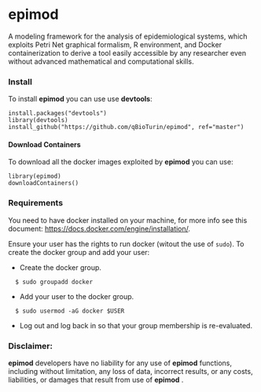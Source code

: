 # epimod
A modeling framework  for the analysis of epidemiological systems, which exploits Petri Net graphical formalism, R environment, and Docker containerization to derive a tool easily accessible  by any researcher even without advanced mathematical and computational skills.


### Install
To install **epimod** you can use use **devtools**:

```
install.packages("devtools")
library(devtools)
install_github("https://github.com/qBioTurin/epimod", ref="master")
```

#### Download Containers
To download all the docker images exploited by **epimod**  you can use:

```
library(epimod)
downloadContainers()
```


### Requirements
You need to have docker installed on your machine, for more info see this document:
https://docs.docker.com/engine/installation/.

Ensure your user has the rights to run docker (witout the use of ```sudo```). To create the docker group and add your user:

* Create the docker group.

```
  $ sudo groupadd docker
```
* Add your user to the docker group.

```
  $ sudo usermod -aG docker $USER
```
* Log out and log back in so that your group membership is re-evaluated.



### Disclaimer:
**epimod**  developers have no liability for any use of **epimod**  functions, including without limitation, any loss of data, incorrect results, or any costs, liabilities, or damages that result from use of **epimod** .

